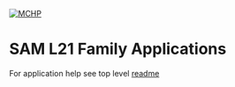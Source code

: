 [![MCHP](https://www.microchip.com/ResourcePackages/Microchip/assets/dist/images/logo.png)](https://www.microchip.com)

# SAM L21 Family Applications

For application help see top level [readme](../readme.md)
